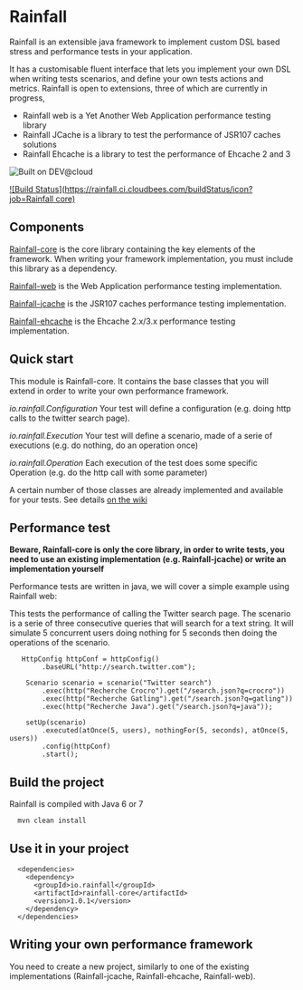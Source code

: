 Rainfall
========

Rainfall is an extensible java framework to implement custom DSL based stress and performance tests in your application.

It has a customisable fluent interface that lets you implement your own DSL when writing tests scenarios, and define your own tests actions and metrics.
Rainfall is open to extensions, three of which are currently in progress,
- Rainfall web is a Yet Another Web Application performance testing library
- Rainfall JCache is a library to test the performance of JSR107 caches solutions
- Rainfall Ehcache is a library to test the performance of Ehcache 2 and 3

![Built on DEV@cloud](https://www.cloudbees.com/sites/default/files/styles/large/public/Button-Built-on-CB-1.png?itok=3Tnkun-C)

[![Build Status](https://rainfall.ci.cloudbees.com/buildStatus/icon?job=Rainfall core)](https://rainfall.ci.cloudbees.com/job/Rainfall%20core/)

Components
----------
[Rainfall-core](https://github.com/aurbroszniowski/Rainfall-core) is the core library containing the key elements of the framework.
 When writing your framework implementation, you must include this library as a dependency.

[Rainfall-web](https://github.com/aurbroszniowski/Rainfall-web) is the Web Application performance testing implementation.

[Rainfall-jcache](https://github.com/aurbroszniowski/Rainfall-jcache) is the JSR107 caches performance testing implementation.

[Rainfall-ehcache](https://github.com/aurbroszniowski/Rainfall-ehcache) is the Ehcache 2.x/3.x performance testing implementation.


Quick start
-----------

This module is Rainfall-core.
It contains the base classes that you will extend in order to write your own performance framework.

*io.rainfall.Configuration*
Your test will define a configuration (e.g. doing http calls to the twitter search page).

*io.rainfall.Execution*
Your test will define a scenario, made of a serie of executions (e.g. do nothing, do an operation once)

*io.rainfall.Operation*
Each execution of the test does some specific Operation (e.g. do the http call with some parameter)


A certain number of those classes are already implemented and available for your tests. See details [on the wiki](https://github.com/aurbroszniowski/Rainfall-core/wiki)


Performance test
----------------
**Beware, Rainfall-core is only the core library, in order to write tests, you need to use an existing implementation 
(e.g. Rainfall-jcache) or write an implementation yourself**

Performance tests are written in java, we will cover a simple example using Rainfall web:

This tests the performance of calling the Twitter search page.
The scenario is a serie of three consecutive queries that will search for a text string.
It will simulate 5 concurrent users doing nothing for 5 seconds then doing the operations of the scenario.
```
   HttpConfig httpConf = httpConfig()
        .baseURL("http://search.twitter.com");

    Scenario scenario = scenario("Twitter search")
        .exec(http("Recherche Crocro").get("/search.json?q=crocro"))
        .exec(http("Recherche Gatling").get("/search.json?q=gatling"))
        .exec(http("Recherche Java").get("/search.json?q=java"));

    setUp(scenario)
        .executed(atOnce(5, users), nothingFor(5, seconds), atOnce(5, users))
        .config(httpConf)
        .start();
```

Build the project
-----------------
Rainfall is compiled with Java 6 or 7
```
  mvn clean install
```

Use it in your project
----------------------
```
  <dependencies>
    <dependency>
      <groupId>io.rainfall</groupId>
      <artifactId>rainfall-core</artifactId>
      <version>1.0.1</version>
    </dependency>
  </dependencies>
```

Writing your own performance framework
--------------------------------------
You need to create a new project, similarly to one of the existing implementations (Rainfall-jcache, Rainfall-ehcache, Rainfall-web).
